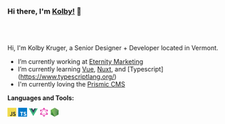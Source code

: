 ### Hi there, I'm [Kolby!](https://kolbykruger.github.io) 👋

<br />
<br />

Hi, I'm Kolby Kruger, a Senior Designer + Developer located in Vermont.

- I’m currently working at [Eternity Marketing](https://eternitymarketing.com/)
- I’m currently learning [Vue](https://vuejs.org/), [Nuxt](https://nuxtjs.org/), and [Typescript] (https://www.typescriptlang.org/)
- I'm currently loving the [Prismic CMS](http://prismic.io/)

**Languages and Tools:**  

<code><img height="20" src="https://raw.githubusercontent.com/github/explore/80688e429a7d4ef2fca1e82350fe8e3517d3494d/topics/javascript/javascript.png"></code>
<code><img height="20" src="https://raw.githubusercontent.com/github/explore/80688e429a7d4ef2fca1e82350fe8e3517d3494d/topics/typescript/typescript.png"></code>
<code><img height="20" src="https://raw.githubusercontent.com/github/explore/80688e429a7d4ef2fca1e82350fe8e3517d3494d/topics/vue/vue.png"></code>
<code><img height="20" src="https://raw.githubusercontent.com/github/explore/5c058a388828bb5fde0bcafd4bc867b5bb3f26f3/topics/graphql/graphql.png"></code>
<code><img height="20" src="https://raw.githubusercontent.com/github/explore/80688e429a7d4ef2fca1e82350fe8e3517d3494d/topics/nodejs/nodejs.png"></code>    
